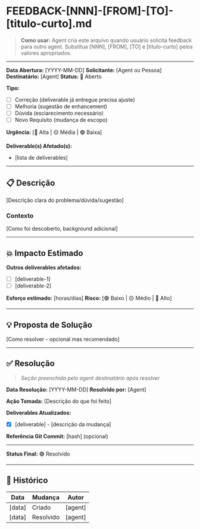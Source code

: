 <!--
MARKDOWN FORMATTING:
- Use 2 spaces at end of line for compact line breaks (metadata)
- Use blank lines between sections for readability (content)
- Validate in Markdown preview before committing
-->

# FEEDBACK-[NNN]-[FROM]-[TO]-[titulo-curto].md

> **Como usar:** Agent cria este arquivo quando usuário solicita feedback para outro agent.
> Substitua [NNN], [FROM], [TO] e [titulo-curto] pelos valores apropriados.

---

**Data Abertura:** [YYYY-MM-DD]
**Solicitante:** [Agent ou Pessoa]
**Destinatário:** [Agent]
**Status:** 🔴 Aberto

**Tipo:**
- [ ] Correção (deliverable já entregue precisa ajuste)
- [ ] Melhoria (sugestão de enhancement)
- [ ] Dúvida (esclarecimento necessário)
- [ ] Novo Requisito (mudança de escopo)

**Urgência:** [🔴 Alta | 🟡 Média | 🟢 Baixa]

**Deliverable(s) Afetado(s):**
- [lista de deliverables]

---

## 📋 Descrição

[Descrição clara do problema/dúvida/sugestão]

### Contexto

[Como foi descoberto, background adicional]

---

## 💥 Impacto Estimado

**Outros deliverables afetados:**
- [ ] [deliverable-1]
- [ ] [deliverable-2]

**Esforço estimado:** [horas/dias]
**Risco:** [🟢 Baixo | 🟡 Médio | 🔴 Alto]

---

## 💡 Proposta de Solução

[Como resolver - opcional mas recomendado]

---

## ✅ Resolução

> _Seção preenchida pelo agent destinatário após resolver_

**Data Resolução:** [YYYY-MM-DD]
**Resolvido por:** [Agent]

**Ação Tomada:**
[Descrição do que foi feito]

**Deliverables Atualizados:**
- [x] [deliverable] - [descrição da mudança]

**Referência Git Commit:** [hash] (opcional)

---

**Status Final:** 🟢 Resolvido

---

## 📝 Histórico

| Data | Mudança | Autor |
|------|---------|-------|
| [data] | Criado | [agent] |
| [data] | Resolvido | [agent] |
